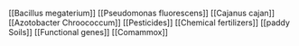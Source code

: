[[Bacillus megaterium]]
[[Pseudomonas fluorescens]]
[[Cajanus cajan]]
[[Azotobacter Chroococcum]]
[[Pesticides]]
[[Chemical fertilizers]]
[[paddy Soils]]
[[Functional genes]]
[[Comammox]]
